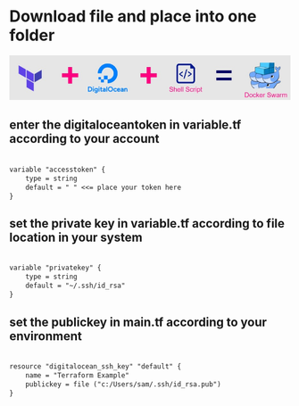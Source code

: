 # Download file and place into one folder #

![image](https://github.com/vijayendrar/devsecops/blob/main/Hashicorp/Terraform/images/docker%20cluster.jpg)

## enter the digitaloceantoken in variable.tf according to your account ##

```hcl

variable "accesstoken" {
    type = string
    default = " " <<= place your token here
}

```

## set the private key in variable.tf according to file location in your system ##

```hcl

variable "privatekey" {
    type = string
    default = "~/.ssh/id_rsa"
}

```

## set the publickey in main.tf according to your environment ##

```hcl

resource "digitalocean_ssh_key" "default" {
    name = "Terraform Example"
    publickey = file ("c:/Users/sam/.ssh/id_rsa.pub")
}

```
